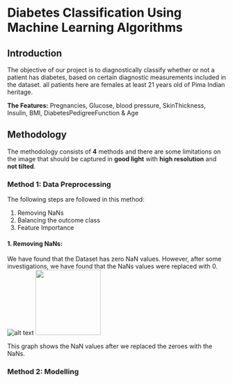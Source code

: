 # Diabetes Classification Using Machine Learning Algorithms


## Introduction
The objective of our project is to diagnostically classify whether or not a patient has diabetes, based on certain diagnostic measurements included in the dataset. all patients here are females at least 21 years old of Pima Indian heritage.

**The Features:** Pregnancies, Glucose, blood pressure, SkinThickness, Insulin, BMI, DiabetesPedigreeFunction & Age
## Methodology
The methodology consists of **4** methods and there are some limitations on the image that should be captured in **good light** with **high resolution** and **not tilted**.

### Method 1: Data Preprocessing

The following steps are followed in this method:
1. Removing NaNs 
2. Balancing the outcome class
3. Feature Importance

#### 1. Removing NaNs:
We have found that the Dataset has zero NaN values. However, after some investigations, we have found that the NaNs values were replaced with 0.
![alt text](https://github.com/a5medashraf/Diabetes-Classification-Using-Machine-Learning-Algorithms/issues/1#issue-1977798347)
<img src="URL_OF_THE_IMAGE" width="150" height="150">


This graph shows the NaN values after we replaced the zeroes with the NaNs. 


### Method 2: Modelling
